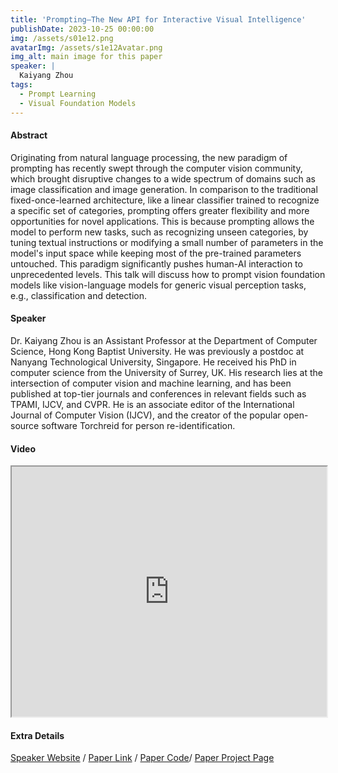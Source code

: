 ```yaml
---
title: 'Prompting—The New API for Interactive Visual Intelligence'
publishDate: 2023-10-25 00:00:00
img: /assets/s01e12.png
avatarImg: /assets/s1e12Avatar.png
img_alt: main image for this paper
speaker: |
  Kaiyang Zhou
tags:
  - Prompt Learning
  - Visual Foundation Models
---
```


#### Abstract

Originating from natural language processing, the new paradigm of prompting has recently swept through the computer vision community, which brought disruptive changes to a wide spectrum of domains such as image classification and image generation. In comparison to the traditional fixed-once-learned architecture, like a linear classifier trained to recognize a specific set of categories, prompting offers greater flexibility and more opportunities for novel applications. This is because prompting allows the model to perform new tasks, such as recognizing unseen categories, by tuning textual instructions or modifying a small number of parameters in the model's input space while keeping most of the pre-trained parameters untouched. This paradigm significantly pushes human-AI interaction to unprecedented levels. This talk will discuss how to prompt vision foundation models like vision-language models for generic visual perception tasks, e.g., classification and detection.

#### Speaker

Dr. Kaiyang Zhou is an Assistant Professor at the Department of Computer Science, Hong Kong Baptist University. He was previously a postdoc at Nanyang Technological University, Singapore. He received his PhD in computer science from the University of Surrey, UK. His research lies at the intersection of computer vision and machine learning, and has been published at top-tier journals and conferences in relevant fields such as TPAMI, IJCV, and CVPR. He is an associate editor of the International Journal of Computer Vision (IJCV), and the creator of the popular open-source software Torchreid for person re-identification.

#### Video

<iframe width="100%" height="400px"
src="https://www.youtube.com/embed/8AAcl8Hw3sQ" style="display: block; margin: 0 auto;">
</iframe>

#### Extra Details

[Speaker Website](https://kaiyangzhou.github.io/) / [Paper Link](https://arxiv.org/abs/2203.05557) / [Paper Code](https://prompting-in-vision.github.io/index_cvpr23.html)/ [Paper Project Page](https://github.com/KaiyangZhou/CoOp)
